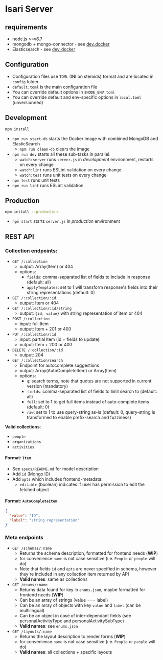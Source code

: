 # Isari Server

## requirements

* node.js >=v6.7
* mongodb + mongo-connector - see [dev_docker](./dev_docker)
* Elasticsearch - see [dev_docker](./dev_docker)

## Configuration

* Configuration files use `TOML` (INI on steroids) format and are located in `config` folder
* `default.toml` is the main configuration file
* You can override default options in `$NODE_ENV.toml`
* You can override default and env-specific options in `local.toml` (unversionned)

## Development

```sh
npm install
```

* `npm run start-db` starts the Docker image with combined MongoDB and ElasticSearch
  * `npm run clean-db` clears the image
* `npm run dev` starts all these sub-tasks in parallel:
  * `watch:server` runs `server.js` in *development* environment, restarts on every change
  * `watch:lint` runs ESLint validation on every change
  * `watch:test` runs unit tests on every change
* `npm test` runs unit tests
* `npm run lint` runs ESLint validation

## Production

```sh
npm install --production
```

* `npm start` starts `server.js` in *production* environment

## REST API

### Collection endpoints:

* `GET /:collection`
  * output: Array(Item) or 404
  * options:
    * `fields`: comma-separated list of fields to include in response (default: all)
    * `applyTemplates`: set to 1 will transform response's fields into their string representations (default: 0)
* `GET /:collection/:id`
  * output: Item or 404
* `GET /:collection/:id/string`
  * output: `{id, value}` with string representation of item or 404
* `POST /:collection`
  * input: full Item
  * output: Item + 201 or 400
* `PUT /:collection/:id`
  * input: partial Item (id + fields to update)
  * output: Item + 200 or 400
* `DELETE /:collection/:id`
  * output: 204
* `GET /:collection/search`
  * Endpoint for autocomplete suggestions
  * output: Array(AutoCompleteItem) or Array(Item)
  * options:
    * `q`: search terms, note that quotes are not supported in current version (mandatory)
    * `fields`: comma-separated list of fields to limit search to (default: all)
    * `full`: set to 1 to get full items instead of auto-complete items (default: 0)
    * `raw`: set to 1 to use query-string as-is (default: 0, query-string is transformed to enable prefix-search and fuzziness)

**Valid collections**:

* `people`
* `organizations`
* `activities`

#### Format: `Item`

* See `specs/README.md` for model description
* Add `id` (Mongo ID)
* Add `opts` which includes frontend-metadata:
  * `editable` (boolean) indicates if user has permission to edit the fetched object

#### Format: `AutoCompleteItem`

```json
{
  "value": "ID",
  "label": "string representation"
}
```

### Meta endpoints

* `GET /schemas/:name`
  * Returns the schema description, formatted for frontend needs (**WIP**)
  * for convenience `name` is not case sensitive (i.e. `People` or `people` will do)
  * Note that fields `id` and `opts` are never specified in schema, however they're included in any collection item returned by API
  * **Valid names**: same as collections
* `GET /enums/:name`
  * Returns data found for key in `enums.json`, maybe formatted for frontend needs (**WIP**)
  * Can be an array of strings (value === label)
  * Can be an array of objects with key `value` and `label` (can be multilingual)
  * Can be an object in case of inter-dependant fields (see personalActivityType and personalActivitySubType)
  * **Valid names**: see `enums.json`
* `GET /layouts/:name`
  * Returns the layout description to render forms (**WIP**)
  * for convenience `name` is not case sensitive (i.e. `People` or `people` will do)
  * **Valid names**: all collections + specific layouts
